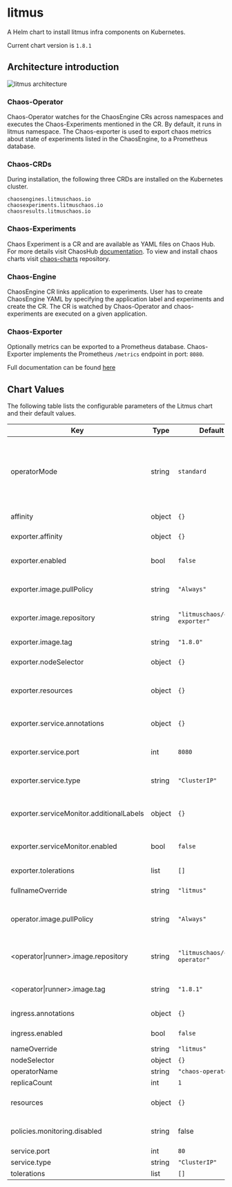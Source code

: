 litmus
======
A Helm chart to install litmus infra components on Kubernetes.

Current chart version is `1.8.1`

## Architecture introduction

![litmus architecture](https://camo.githubusercontent.com/44801ffbcabc79d86867ea259c0a3046bd124987/68747470733a2f2f646f63732e6c69746d75736368616f732e696f2f646f63732f6173736574732f6172636869746563747572652e706e67)

### Chaos-Operator

Chaos-Operator watches for the ChaosEngine CRs across namespaces and executes the Chaos-Experiments mentioned in the CR. By default, it runs in litmus namespace. The Chaos-exporter is used to export chaos metrics about state of experiments listed in the ChaosEngine, to a Prometheus database.

### Chaos-CRDs

During installation, the following three CRDs are installed on the Kubernetes cluster.
```
chaosengines.litmuschaos.io
chaosexperiments.litmuschaos.io
chaosresults.litmuschaos.io
```

### Chaos-Experiments

Chaos Experiment is a CR and are available as YAML files on Chaos Hub. For more details visit ChaosHub [documentation](https://docs.litmuschaos.io/docs/chaoshub/). To view and install chaos charts visit [chaos-charts](https://github.com/litmuschaos/chaos-charts) repository.

### Chaos-Engine

ChaosEngine CR links application to experiments. User has to create ChaosEngine YAML by specifying the application label and experiments and create the CR. The CR is watched by Chaos-Operator and chaos-experiments are executed on a given application.

### Chaos-Exporter

Optionally metrics can be exported to a Prometheus database. Chaos-Exporter implements the Prometheus `/metrics` endpoint in port: `8080`.

Full documentation can be found [here](https://litmuschaos.io)

## Chart Values

The following table lists the configurable parameters of the Litmus chart and their default values.

| Key | Type | Default | Description |
|-----|------|---------|-------------|
| operatorMode | string | `standard` | Operational mode of the chaos operator. Supports: `standard`, `namespaced`, `admin` |
| affinity | object | `{}` | Affinity for operator |
| exporter.affinity | object | `{}` | Affinity for exporter |
| exporter.enabled | bool | `false` | If metrics exporter enabled  |
| exporter.image.pullPolicy | string | `"Always"` | Image pill policy for exporter |
| exporter.image.repository | string | `"litmuschaos/chaos-exporter"` | Image repository for exporter |
| exporter.image.tag | string | `"1.8.0"` | Image tag for exporter |
| exporter.nodeSelector | object | `{}` | Node selector for exporter |
| exporter.resources | object | `{}` | Resources requests and limits for exporter |
| exporter.service.annotations | object | `{}` | Annotations for exporter service |
| exporter.service.port | int | `8080` | Port for exporter service |
| exporter.service.type | string | `"ClusterIP"` | Type of exporter's service |
| exporter.serviceMonitor.additionalLabels | object | `{}` | Additional labels for exporter's serviceMonitor |
| exporter.serviceMonitor.enabled | bool | `false` | If serviceMonitor enabled |
| exporter.tolerations | list | `[]` | Tolerations for exporter |
| fullnameOverride | string | `"litmus"` | Full name override |
| operator.image.pullPolicy | string | `"Always"` | Image operator or runner pull policy |
| \<operator\|runner\>.image.repository | string | `"litmuschaos/chaos-operator"` | Image operator or runner repository |
| \<operator\|runner\>.image.tag | string | `"1.8.1"` | Image operator or runner tag |
| ingress.annotations | object | `{}` | Ingress annotations |
| ingress.enabled | bool | `false` | Ingress enabled |
| nameOverride | string | `"litmus"` | Name override |
| nodeSelector | object | `{}` | Node selector |
| operatorName | string | `"chaos-operator"` | Operator name |
| replicaCount | int | `1` | Replica count |
| resources | object | `{}` | Resources requests and limits |
| policies.monitoring.disabled | string | false | If google analytics disabled |
| service.port | int | `80` | Service port |
| service.type | string | `"ClusterIP"` | Service type |
| tolerations | list | `[]` | Tolerations |

[1]: https://github.com/litmuschaos/chaos-charts
